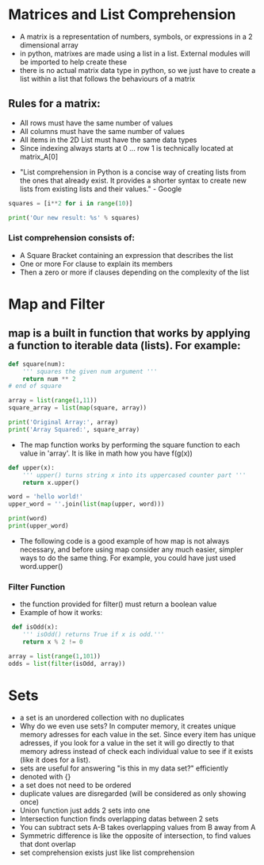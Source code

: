 # Matrices and List Comprehension
* A matrix is a representation of numbers, symbols, or expressions in a 2 dimensional array
* in python, matrixes are made using a list in a list. External modules will be imported to help create these 
* there is no actual matrix data type in python, so we just have to create a list within a list that follows the behaviours of a matrix

## Rules for a matrix:  
- All rows must have the same number of values
- All columns must have the same number of values
- All items in the 2D List must have the same data types
- Since indexing always starts at 0 ... row 1 is technically located at matrix_A[0]

* "List comprehension in Python is a concise way of creating lists from the ones that already exist. It provides a shorter syntax to create new lists from existing lists and their values." - Google
```python 
squares = [i**2 for i in range(10)]

print('Our new result: %s' % squares)
```

### List comprehension consists of:

- A Square Bracket containing an expression that describes the list
- One or more For clause to explain its members
- Then a zero or more if clauses depending on the complexity of the list  

# Map and Filter
## map is a built in function that works by applying a function to iterable data (lists). For example:  
```python
def square(num):
    ''' squares the given num argument '''
    return num ** 2
# end of square

array = list(range(1,11))
square_array = list(map(square, array))

print('Original Array:', array)
print('Array Squared:', square_array)
```
* The map function works by performing the square function to each value in 'array'. It is like in math how you have f(g(x))

```python
def upper(x):
    ''' upper() turns string x into its uppercased counter part '''
    return x.upper()

word = 'hello world!'
upper_word = ''.join(list(map(upper, word)))

print(word)
print(upper_word)
```
* The following code is a good example of how map is not always necessary, and before using map consider any much easier, simpler ways to do the same thing. For example, you could have just used word.upper()

### Filter Function
* the function provided for filter() must return a boolean value
* Example of how it works:
```python 
 def isOdd(x):
    ''' isOdd() returns True if x is odd.'''
    return x % 2 != 0

array = list(range(1,101))
odds = list(filter(isOdd, array))
```
# Sets
* a set is an unordered collection with no duplicates
* Why do we even use sets? In computer memory, it creates unique memory adresses for each value in the set. Since every item has unique adresses, if you look for a value in the set it will go directly to that memory adress instead of check each individual value to see if it exists (like it does for a list).
* sets are useful for answering "is this in my data set?" efficiently
* denoted with {}
* a set does not need to be ordered
* duplicate values are disregarded (will be considered as only showing once)
* Union function just adds 2 sets into one
* Intersection function finds overlapping datas between 2 sets
* You can subtract sets A-B takes overlapping values from B away from A
* Symmetric difference is like the opposite of intersection, to find values that dont overlap
* set comprehension exists just like list comprehension



